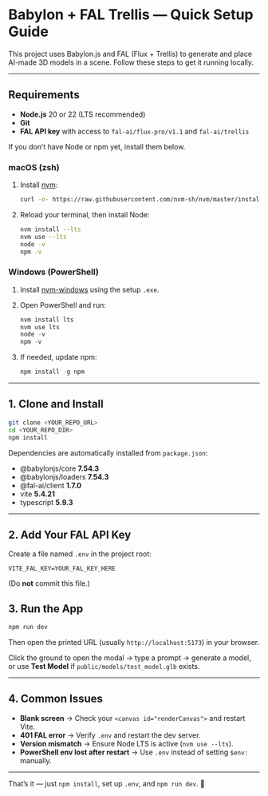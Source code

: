 # Babylon + FAL Trellis — Quick Setup Guide

This project uses Babylon.js and FAL (Flux + Trellis) to generate and place AI-made 3D models in a scene. Follow these steps to get it running locally.

---

## Requirements

* **Node.js** 20 or 22 (LTS recommended)
* **Git**
* **FAL API key** with access to `fal-ai/flux-pro/v1.1` and `fal-ai/trellis`

If you don’t have Node or npm yet, install them below.

### macOS (zsh)

1. Install [nvm](https://github.com/nvm-sh/nvm):

   ```bash
   curl -o- https://raw.githubusercontent.com/nvm-sh/nvm/master/install.sh | bash
   ```
2. Reload your terminal, then install Node:

   ```bash
   nvm install --lts
   nvm use --lts
   node -v
   npm -v
   ```

### Windows (PowerShell)

1. Install [nvm-windows](https://github.com/coreybutler/nvm-windows/releases) using the setup `.exe`.
2. Open PowerShell and run:

   ```powershell
   nvm install lts
   nvm use lts
   node -v
   npm -v
   ```
3. If needed, update npm:

   ```powershell
   npm install -g npm
   ```

---

## 1. Clone and Install

```bash
git clone <YOUR_REPO_URL>
cd <YOUR_REPO_DIR>
npm install
```

Dependencies are automatically installed from `package.json`:

* @babylonjs/core **7.54.3**
* @babylonjs/loaders **7.54.3**
* @fal-ai/client **1.7.0**
* vite **5.4.21**
* typescript **5.9.3**

---

## 2. Add Your FAL API Key

Create a file named `.env` in the project root:

```
VITE_FAL_KEY=YOUR_FAL_KEY_HERE
```

(Do **not** commit this file.)

## 3. Run the App

```bash
npm run dev
```

Then open the printed URL (usually `http://localhost:5173`) in your browser.

Click the ground to open the modal → type a prompt → generate a model, or use **Test Model** if `public/models/test_model.glb` exists.

---

## 4. Common Issues

* **Blank screen** → Check your `<canvas id="renderCanvas">` and restart Vite.
* **401 FAL error** → Verify `.env` and restart the dev server.
* **Version mismatch** → Ensure Node LTS is active (`nvm use --lts`).
* **PowerShell env lost after restart** → Use `.env` instead of setting `$env:` manually.

---

That’s it — just `npm install`, set up `.env`, and `npm run dev`. 🚀